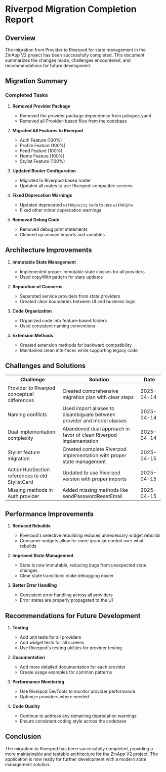 # Riverpod Migration Completion Report

## Overview

The migration from Provider to Riverpod for state management in the ZinApp V2 project has been successfully completed. This document summarizes the changes made, challenges encountered, and recommendations for future development.

## Migration Summary

### Completed Tasks

1. **Removed Provider Package**
   - Removed the provider package dependency from pubspec.yaml
   - Removed all Provider-based files from the codebase

2. **Migrated All Features to Riverpod**
   - Auth Feature (100%)
   - Profile Feature (100%)
   - Feed Feature (100%)
   - Home Feature (100%)
   - Stylist Feature (100%)

3. **Updated Router Configuration**
   - Migrated to Riverpod-based router
   - Updated all routes to use Riverpod-compatible screens

4. **Fixed Deprecation Warnings**
   - Updated deprecated `withOpacity` calls to use `withAlpha`
   - Fixed other minor deprecation warnings

5. **Removed Debug Code**
   - Removed debug print statements
   - Cleaned up unused imports and variables

## Architecture Improvements

1. **Immutable State Management**
   - Implemented proper immutable state classes for all providers
   - Used copyWith pattern for state updates

2. **Separation of Concerns**
   - Separated service providers from state providers
   - Created clear boundaries between UI and business logic

3. **Code Organization**
   - Organized code into feature-based folders
   - Used consistent naming conventions

4. **Extension Methods**
   - Created extension methods for backward compatibility
   - Maintained clean interfaces while supporting legacy code

## Challenges and Solutions

| Challenge | Solution | Date |
|-----------|----------|------|
| Provider to Riverpod conceptual differences | Created comprehensive migration plan with clear steps | 2025-04-14 |
| Naming conflicts | Used import aliases to disambiguate between provider and model classes | 2025-04-14 |
| Dual implementation complexity | Abandoned dual approach in favor of clean Riverpod implementation | 2025-04-14 |
| Stylist feature migration | Created complete Riverpod implementation with proper state management | 2025-04-15 |
| ActionHubSection references to old StylistCard | Updated to use Riverpod version with proper imports | 2025-04-15 |
| Missing methods in Auth provider | Added missing methods like sendPasswordResetEmail | 2025-04-15 |

## Performance Improvements

1. **Reduced Rebuilds**
   - Riverpod's selective rebuilding reduces unnecessary widget rebuilds
   - Consumer widgets allow for more granular control over what rebuilds

2. **Improved State Management**
   - State is now immutable, reducing bugs from unexpected state changes
   - Clear state transitions make debugging easier

3. **Better Error Handling**
   - Consistent error handling across all providers
   - Error states are properly propagated to the UI

## Recommendations for Future Development

1. **Testing**
   - Add unit tests for all providers
   - Add widget tests for all screens
   - Use Riverpod's testing utilities for provider testing

2. **Documentation**
   - Add more detailed documentation for each provider
   - Create usage examples for common patterns

3. **Performance Monitoring**
   - Use Riverpod DevTools to monitor provider performance
   - Optimize providers where needed

4. **Code Quality**
   - Continue to address any remaining deprecation warnings
   - Ensure consistent coding style across the codebase

## Conclusion

The migration to Riverpod has been successfully completed, providing a more maintainable and testable architecture for the ZinApp V2 project. The application is now ready for further development with a modern state management solution.
